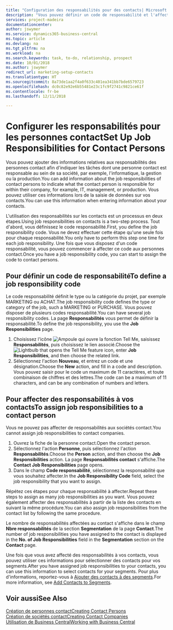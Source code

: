 ```yaml
---
title: "Configuration des responsabilités pour des contacts| Microsoft Docs"
description: "Vous pouvez définir un code de responsabilité et l'affecter à un contact pour indiquer les tâches dont votre contact est en charge dans sa société, par exemple, l'informatique ou la production."
services: project-madeira
documentationcenter: 
author: jswymer
ms.service: dynamics365-business-central
ms.topic: article
ms.devlang: na
ms.tgt_pltfrm: na
ms.workload: na
ms.search.keywords: task, to-do, relationship, prospect
ms.date: 10/01/2018
ms.author: jswymer
redirect_url: marketing-setup-contacts
ms.translationtype: HT
ms.sourcegitcommit: 8a73de1aa2f4a0f633c401ea341bb7bde6579723
ms.openlocfilehash: dc0c82e92e6b55481e23c1fc9f2741c9821ce61f
ms.contentlocale: fr-be
ms.lasthandoff: 12/11/2018

---
```

# <a name="set-up-job-responsibilities-for-contact-persons"></a><span data-ttu-id="be2cc-103">Configurer les responsabilités pour les personnes contact</span><span class="sxs-lookup"><span data-stu-id="be2cc-103">Set Up Job Responsibilities for Contact Persons</span></span>
<span data-ttu-id="be2cc-104">Vous pouvez ajouter des informations relatives aux responsabilités des personnes contact afin d'indiquer les tâches dont une personne contact est responsable au sein de sa société, par exemple, l'informatique, la gestion ou la production.</span><span class="sxs-lookup"><span data-stu-id="be2cc-104">You can add information about the job responsibilities of contact persons to indicate what the contact person is responsible for within their company, for example, IT, management, or production.</span></span> <span data-ttu-id="be2cc-105">Vous pouvez utiliser ces informations lors de la saisie de données sur vos contacts.</span><span class="sxs-lookup"><span data-stu-id="be2cc-105">You can use this information when entering information about your contacts.</span></span>

<span data-ttu-id="be2cc-106">L'utilisation des responsabilités sur les contacts est un processus en deux étapes.</span><span class="sxs-lookup"><span data-stu-id="be2cc-106">Using job responsibilities on contacts is a two-step process.</span></span> <span data-ttu-id="be2cc-107">Tout d'abord, vous définissez le code responsabilité.</span><span class="sxs-lookup"><span data-stu-id="be2cc-107">First, you define the job responsibility code.</span></span> <span data-ttu-id="be2cc-108">Vous ne devez effectuer cette étape qu'une seule fois pour chaque responsabilité.</span><span class="sxs-lookup"><span data-stu-id="be2cc-108">You only have to perform this step one time for each job responsibility.</span></span> <span data-ttu-id="be2cc-109">Une fois que vous disposez d'un code responsabilité, vous pouvez commencer à affecter ce code aux personnes contact.</span><span class="sxs-lookup"><span data-stu-id="be2cc-109">Once you have a job responsibility code, you can start to assign the code to contact persons.</span></span>

## <a name="to-define-a-job-responsibility-code"></a><span data-ttu-id="be2cc-110">Pour définir un code de responsabilité</span><span class="sxs-lookup"><span data-stu-id="be2cc-110">To define a job responsibility code</span></span>
<span data-ttu-id="be2cc-111">Le code responsabilité définit le type ou la catégorie du projet, par exemple MARKETING ou ACHAT.</span><span class="sxs-lookup"><span data-stu-id="be2cc-111">The job responsibility code defines the type or category of the job, such a MARKETING or PURCHASE.</span></span> <span data-ttu-id="be2cc-112">Vous pouvez disposer de plusieurs codes responsabilité.</span><span class="sxs-lookup"><span data-stu-id="be2cc-112">You can have several job responsibility codes.</span></span> <span data-ttu-id="be2cc-113">La page **Responsabilités** vous permet de définir la responsabilité.</span><span class="sxs-lookup"><span data-stu-id="be2cc-113">To define the job responsibility, you use the **Job Responsibilities** page.</span></span>

1. <span data-ttu-id="be2cc-114">Choisissez l'icône ![Ampoule qui ouvre la fonction Tell Me](media/ui-search/search_small.png "Dites-moi ce que vous voulez faire"), saisissez **Responsabilités**, puis choisissez le lien associé.</span><span class="sxs-lookup"><span data-stu-id="be2cc-114">Choose the ![Lightbulb that opens the Tell Me feature](media/ui-search/search_small.png "Tell me what you want to do") icon, enter **Job Responsibilities**, and then choose the related link.</span></span>
2. <span data-ttu-id="be2cc-115">Sélectionnez l'action **Nouveau**, et entrez un code et une désignation.</span><span class="sxs-lookup"><span data-stu-id="be2cc-115">Choose the **New** action, and fill in a code and description.</span></span> <span data-ttu-id="be2cc-116">Vous pouvez saisir pour le code un maximum de 11 caractères, et toute combinaison de chiffres et des lettres.</span><span class="sxs-lookup"><span data-stu-id="be2cc-116">The code can be a maximum of 11 characters, and can be any combination of numbers and letters.</span></span>

## <a name="to-assign-job-responsibilities-to-a-contact-person"></a><span data-ttu-id="be2cc-117">Pour affecter des responsabilités à vos contacts</span><span class="sxs-lookup"><span data-stu-id="be2cc-117">To assign job responsibilities to a contact person</span></span>
<span data-ttu-id="be2cc-118">Vous ne pouvez pas affecter de responsabilités aux sociétés contact.</span><span class="sxs-lookup"><span data-stu-id="be2cc-118">You cannot assign job responsibilities to contact companies.</span></span>

1. <span data-ttu-id="be2cc-119">Ouvrez la fiche de la personne contact.</span><span class="sxs-lookup"><span data-stu-id="be2cc-119">Open the contact person.</span></span>
2. <span data-ttu-id="be2cc-120">Sélectionnez l'action **Personne**, puis sélectionnez l'action **Responsabilités**.</span><span class="sxs-lookup"><span data-stu-id="be2cc-120">Choose the **Person** action, and then choose the **Job Responsibilities** action.</span></span> <span data-ttu-id="be2cc-121">La page **Responsabilités contact** s'affiche.</span><span class="sxs-lookup"><span data-stu-id="be2cc-121">The **Contact Job Responsibilities** page opens.</span></span>
3. <span data-ttu-id="be2cc-122">Dans le champ **Code responsabilité**, sélectionnez la responsabilité que vous souhaitez affecter.</span><span class="sxs-lookup"><span data-stu-id="be2cc-122">In the **Job Responsibility Code** field, select the job responsibility that you want to assign.</span></span>

<span data-ttu-id="be2cc-123">Répétez ces étapes pour chaque responsabilité à affecter.</span><span class="sxs-lookup"><span data-stu-id="be2cc-123">Repeat these steps to assign as many job responsibilities as you want.</span></span> <span data-ttu-id="be2cc-124">Vous pouvez également affecter des responsabilités à partir de la liste des contacts en suivant la même procédure.</span><span class="sxs-lookup"><span data-stu-id="be2cc-124">You can also assign job responsibilities from the contact list by following the same procedure.</span></span>

<span data-ttu-id="be2cc-125">Le nombre de responsabilités affectées au contact s'affiche dans le champ **Nbre responsabilités** de la section **Segmentation** de la page **Contact**.</span><span class="sxs-lookup"><span data-stu-id="be2cc-125">The number of job responsibilities you have assigned to the contact is displayed in the **No. of Job Responsibilities** field in the **Segmentation** section on the **Contact** page.</span></span>

<span data-ttu-id="be2cc-126">Une fois que vous avez affecté des responsabilités à vos contacts, vous pouvez utiliser ces informations pour sélectionner des contacts pour vos segments.</span><span class="sxs-lookup"><span data-stu-id="be2cc-126">After you have assigned job responsibilities to your contacts, you can use this information to select contacts for your segments.</span></span> <span data-ttu-id="be2cc-127">Pour plus d'informations, reportez-vous à [Ajouter des contacts à des segments](marketing-add-contact-segment.md).</span><span class="sxs-lookup"><span data-stu-id="be2cc-127">For more information, see [Add Contacts to Segments](marketing-add-contact-segment.md).</span></span>

## <a name="see-also"></a><span data-ttu-id="be2cc-128">Voir aussi</span><span class="sxs-lookup"><span data-stu-id="be2cc-128">See Also</span></span>
[<span data-ttu-id="be2cc-129">Création de personnes contact</span><span class="sxs-lookup"><span data-stu-id="be2cc-129">Creating Contact Persons</span></span>](marketing-create-contact-persons.md)  
[<span data-ttu-id="be2cc-130">Création de sociétés contact</span><span class="sxs-lookup"><span data-stu-id="be2cc-130">Creating Contact Companies</span></span>](marketing-create-contact-companies.md)  
[<span data-ttu-id="be2cc-131">Utilisation de Business Central</span><span class="sxs-lookup"><span data-stu-id="be2cc-131">Working with Business Central</span></span>](ui-work-product.md)

